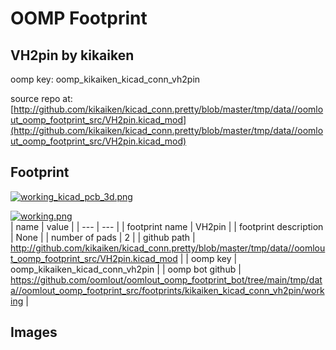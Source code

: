 # OOMP Footprint  
## VH2pin  by kikaiken  
  
oomp key: oomp_kikaiken_kicad_conn_vh2pin  
  
source repo at: [http://github.com/kikaiken/kicad_conn.pretty/blob/master/tmp/data//oomlout_oomp_footprint_src/VH2pin.kicad_mod](http://github.com/kikaiken/kicad_conn.pretty/blob/master/tmp/data//oomlout_oomp_footprint_src/VH2pin.kicad_mod)  
## Footprint  
  
[![working_kicad_pcb_3d.png](working_kicad_pcb_3d_600.png)](working_kicad_pcb_3d.png)  
  
[![working.png](working_600.png)](working.png)  
| name | value | 
| --- | --- | 
| footprint name | VH2pin | 
| footprint description | None | 
| number of pads | 2 | 
| github path | http://github.com/kikaiken/kicad_conn.pretty/blob/master/tmp/data//oomlout_oomp_footprint_src/VH2pin.kicad_mod | 
| oomp key | oomp_kikaiken_kicad_conn_vh2pin | 
| oomp bot github | https://github.com/oomlout/oomlout_oomp_footprint_bot/tree/main/tmp/data//oomlout_oomp_footprint_src/footprints/kikaiken_kicad_conn_vh2pin/working | 
## Images  
